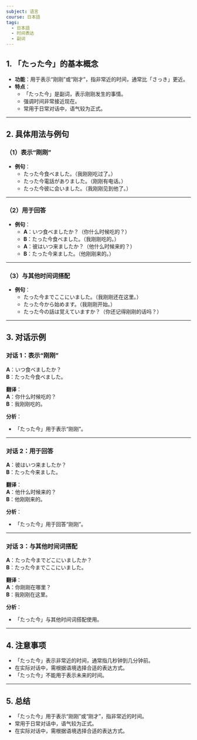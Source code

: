 ```yaml
---
subject: 语言
course: 日本語
tags:
  - 日本語
  - 时间表达
  - 副词
---
```


## 1. **「たった今」的基本概念**

- **功能**：用于表示“刚刚”或“刚才”，指非常近的时间，通常比「さっき」更近。
- **特点**：
  - 「たった今」是副词，表示刚刚发生的事情。
  - 强调时间非常接近现在。
  - 常用于日常对话中，语气较为正式。

---

## 2. **具体用法与例句**

### （1）**表示“刚刚”**
- **例句**：
  - たった今食べました。（我刚刚吃过了。）
  - たった今電話がありました。（刚刚有电话。）
  - たった今彼に会いました。（我刚刚见到他了。）

---

### （2）**用于回答**
- **例句**：
  - **A**：いつ食べましたか？（你什么时候吃的？）
  - **B**：たった今食べました。（我刚刚吃的。）
  - **A**：彼はいつ来ましたか？（他什么时候来的？）
  - **B**：たった今来ました。（他刚刚来的。）

---

### （3）**与其他时间词搭配**
- **例句**：
  - たった今までここにいました。（我刚刚还在这里。）
  - たった今から始めます。（我刚刚开始。）
  - たった今の話は覚えていますか？（你还记得刚刚的话吗？）

---

## 3. **对话示例**

### 对话 1：表示“刚刚”
**A**：いつ食べましたか？  
**B**：たった今食べました。

**翻译**：  
**A**：你什么时候吃的？  
**B**：我刚刚吃的。

**分析**：
- 「たった今」用于表示“刚刚”。

---

### 对话 2：用于回答
**A**：彼はいつ来ましたか？  
**B**：たった今来ました。

**翻译**：  
**A**：他什么时候来的？  
**B**：他刚刚来的。

**分析**：
- 「たった今」用于回答“刚刚”。

---

### 对话 3：与其他时间词搭配
**A**：たった今までどこにいましたか？  
**B**：たった今までここにいました。

**翻译**：  
**A**：你刚刚在哪里？  
**B**：我刚刚在这里。

**分析**：
- 「たった今」与其他时间词搭配使用。

---

## 4. **注意事项**
- 「たった今」表示非常近的时间，通常指几秒钟到几分钟前。
- 在实际对话中，需根据语境选择合适的表达方式。
- 「たった今」不能用于表示未来的时间。

---

## 5. **总结**
- 「たった今」用于表示“刚刚”或“刚才”，指非常近的时间。
- 常用于日常对话中，语气较为正式。
- 在实际对话中，需根据语境选择合适的表达方式。